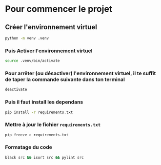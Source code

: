 # Pour commencer le projet

## Créer l'environnement virtuel

```bash
python -m venv .venv
```

### Puis Activer l'environnement virtuel

```bash
source .venv/bin/activate
```

### Pour arrêter (ou désactiver) l'environnement virtuel, il te suffit de taper la commande suivante dans ton terminal

```bash
deactivate
```

### Puis il faut install les dependans

```bash
pip install -r requirements.txt
```

### Mettre à jour le fichier `requirements.txt`

```bash
pip freeze > requirements.txt
```

### Formatage du code

```bash
black src && isort src && pylint src
```
